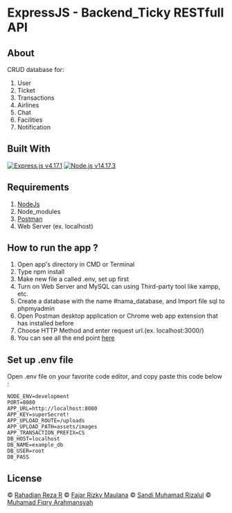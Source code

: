 # ExpressJS - Backend_Ticky RESTfull API

## About
CRUD database for:
1. User
2. Ticket
3. Transactions
4. Airlines
5. Chat
6. Facilities
7. Notification

## Built With
[![Express.js  v4.17.1](https://img.shields.io/badge/Express%20-v4.17.1-brightgreen.svg?style=flat)](https://expressjs.com/)
[![Node.js v14.17.3](https://img.shields.io/badge/Node%20-v14.17.3-blue.svg?style=flat)](https://nodejs.org/en/)



## Requirements
1. [NodeJs](https://nodejs.org/en/)
2. Node_modules
3. [Postman](https://www.getpostman.com/)
4. Web Server (ex. localhost)

## How to run the app ?

1. Open app's directory in CMD or Terminal
2. Type npm install
3. Make new file a called .env, set up first
4. Turn on Web Server and MySQL can using Third-party tool like xampp, etc.
5. Create a database with the name #nama_database, and Import file sql to phpmyadmin
6. Open Postman desktop application or Chrome web app extension that has installed before
7. Choose HTTP Method and enter request url.(ex. localhost:3000/)
8. You can see all the end point [here](https://documenter.getpostman.com/view/4158274/TzzHmYvP)

## Set up .env file
Open .env file on your favorite code editor, and copy paste this code below :

```
NODE_ENV=development
PORT=8080
APP_URL=http://localhost:8080
APP_KEY=superSecret!
APP_UPLOAD_ROUTE=/uploads
APP_UPLOAD_PATH=assets/images
APP_TRANSACTION_PREFIX=CS
DB_HOST=localhost
DB_NAME=example_db
DB_USER=root
DB_PASS
```

## License
© [Rahadian Reza R](https://github.com/apaajaa22)
© [Fajar Rizky Maulana](https://github.com/acrossmindanduniverse)
© [Sandi Muhamad Rizalul](https://github.com/PurpleReborn)
© [Muhamad Fiqry Arahmansyah](https://github.com/CUPAXX)
